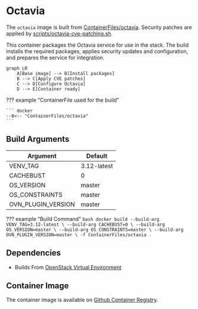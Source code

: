 # Octavia

The `octavia` image is built from [ContainerFiles/octavia](https://github.com/rackerlabs/genestack-images/blob/main/ContainerFiles/octavia). Security patches are applied by [scripts/octavia-cve-patching.sh](https://github.com/rackerlabs/genestack-images/blob/main/scripts/octavia-cve-patching.sh).

This container packages the Octavia service for use in the stack. The build installs the required packages, applies security updates and configuration, and prepares the service for integration.

``` mermaid
graph LR
    A[Base image] --> B[Install packages]
    B --> C[Apply CVE patches]
    C --> D[Configure Octavia]
    D --> E[Container ready]
```

??? example "ContainerFile used for the build"

    ``` docker
    --8<-- "ContainerFiles/octavia"
    ```

## Build Arguments

| Argument | Default |
| --- | --- |
| VENV_TAG | 3.12-latest |
| CACHEBUST | 0 |
| OS_VERSION | master |
| OS_CONSTRAINTS | master |
| OVN_PLUGIN_VERSION | master |

??? example "Build Command"
    ```bash
    docker build
    --build-arg VENV_TAG=3.12-latest \
    --build-arg CACHEBUST=0 \
    --build-arg OS_VERSION=master \
    --build-arg OS_CONSTRAINTS=master \
    --build-arg OVN_PLUGIN_VERSION=master \
    -f ContainerFiles/octavia .
    ```

## Dependencies

- Builds From [OpenStack Virtual Environment](openstack-venv.md)

## Container Image

The container image is available on [Github Container Registry](https://github.com/rackerlabs/genestack-images/pkgs/container/genestack-images%2Foctavia).

